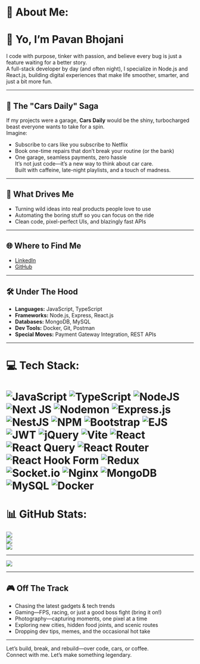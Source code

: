 # 💫 About Me:

# 👋 Yo, I’m Pavan Bhojani

I code with purpose, tinker with passion, and believe every bug is just a feature waiting for a better story.  
A full-stack developer by day (and often night), I specialize in Node.js and React.js, building digital experiences that make life smoother, smarter, and just a bit more fun.

---


## 🚗 The "Cars Daily" Saga
If my projects were a garage, **Cars Daily** would be the shiny, turbocharged beast everyone wants to take for a spin.  
Imagine:  
- Subscribe to cars like you subscribe to Netflix  
- Book one-time repairs that don’t break your routine (or the bank)  
- One garage, seamless payments, zero hassle  
It’s not just code—it’s a new way to think about car care.  
Built with caffeine, late-night playlists, and a touch of madness.


---

## 🚗 What Drives Me
- Turning wild ideas into real products people love to use
- Automating the boring stuff so you can focus on the ride
- Clean code, pixel-perfect UIs, and blazingly fast APIs

---

## 🌐 Where to Find Me
- [LinkedIn](www.linkedin.com/in/pavan-bhojani-584a53200)
- [GitHub]([https://github.com/your-profile](https://github.com/BhojaniPavan))

---

## 🛠️ Under The Hood
- **Languages:** JavaScript, TypeScript
- **Frameworks:** Node.js, Express, React.js
- **Databases:** MongoDB, MySQL
- **Dev Tools:** Docker, Git, Postman
- **Special Moves:** Payment Gateway Integration, REST APIs


---

# 💻 Tech Stack:
![JavaScript](https://img.shields.io/badge/javascript-%23323330.svg?style=for-the-badge&logo=javascript&logoColor=%23F7DF1E) ![TypeScript](https://img.shields.io/badge/typescript-%23007ACC.svg?style=for-the-badge&logo=typescript&logoColor=white) ![NodeJS](https://img.shields.io/badge/node.js-6DA55F?style=for-the-badge&logo=node.js&logoColor=white) ![Next JS](https://img.shields.io/badge/Next-black?style=for-the-badge&logo=next.js&logoColor=white) ![Nodemon](https://img.shields.io/badge/NODEMON-%23323330.svg?style=for-the-badge&logo=nodemon&logoColor=%BBDEAD) ![Express.js](https://img.shields.io/badge/express.js-%23404d59.svg?style=for-the-badge&logo=express&logoColor=%2361DAFB) ![NestJS](https://img.shields.io/badge/nestjs-%23E0234E.svg?style=for-the-badge&logo=nestjs&logoColor=white) ![NPM](https://img.shields.io/badge/NPM-%23CB3837.svg?style=for-the-badge&logo=npm&logoColor=white) ![Bootstrap](https://img.shields.io/badge/bootstrap-%238511FA.svg?style=for-the-badge&logo=bootstrap&logoColor=white) ![EJS](https://img.shields.io/badge/ejs-%23B4CA65.svg?style=for-the-badge&logo=ejs&logoColor=black) ![JWT](https://img.shields.io/badge/JWT-black?style=for-the-badge&logo=JSON%20web%20tokens) ![jQuery](https://img.shields.io/badge/jquery-%230769AD.svg?style=for-the-badge&logo=jquery&logoColor=white) ![Vite](https://img.shields.io/badge/vite-%23646CFF.svg?style=for-the-badge&logo=vite&logoColor=white) ![React](https://img.shields.io/badge/react-%2320232a.svg?style=for-the-badge&logo=react&logoColor=%2361DAFB) ![React Query](https://img.shields.io/badge/-React%20Query-FF4154?style=for-the-badge&logo=react%20query&logoColor=white) ![React Router](https://img.shields.io/badge/React_Router-CA4245?style=for-the-badge&logo=react-router&logoColor=white) ![React Hook Form](https://img.shields.io/badge/React%20Hook%20Form-%23EC5990.svg?style=for-the-badge&logo=reacthookform&logoColor=white) ![Redux](https://img.shields.io/badge/redux-%23593d88.svg?style=for-the-badge&logo=redux&logoColor=white) ![Socket.io](https://img.shields.io/badge/Socket.io-black?style=for-the-badge&logo=socket.io&badgeColor=010101) ![Nginx](https://img.shields.io/badge/nginx-%23009639.svg?style=for-the-badge&logo=nginx&logoColor=white) ![MongoDB](https://img.shields.io/badge/MongoDB-%234ea94b.svg?style=for-the-badge&logo=mongodb&logoColor=white) ![MySQL](https://img.shields.io/badge/mysql-4479A1.svg?style=for-the-badge&logo=mysql&logoColor=white) ![Docker](https://img.shields.io/badge/docker-%230db7ed.svg?style=for-the-badge&logo=docker&logoColor=white)
=
# 📊 GitHub Stats:
![](https://github-readme-stats.vercel.app/api?username=BhojaniPavan&theme=dark&hide_border=false&include_all_commits=true&count_private=true)<br/>
![](https://nirzak-streak-stats.vercel.app/?user=BhojaniPavan&theme=dark&hide_border=false)<br/>
![](https://github-readme-stats.vercel.app/api/top-langs/?username=BhojaniPavan&theme=dark&hide_border=false&include_all_commits=true&count_private=true&layout=compact)

---
[![](https://visitcount.itsvg.in/api?id=BhojaniPavan&icon=0&color=0)](https://visitcount.itsvg.in)


---

## 🎮 Off The Track
- Chasing the latest gadgets & tech trends
- Gaming—FPS, racing, or just a good boss fight (bring it on!)
- Photography—capturing moments, one pixel at a time
- Exploring new cities, hidden food joints, and scenic routes
- Dropping dev tips, memes, and the occasional hot take

---


Let’s build, break, and rebuild—over code, cars, or coffee.  
Connect with me. Let’s make something legendary.

